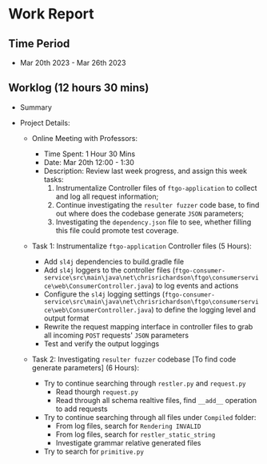 #  Work Report

## Time Period

* Mar 20th 2023 - Mar 26th 2023

## Worklog (12 hours 30 mins)

* Summary

* Project Details:

    * Online Meeting with Professors:

        * Time Spent: 1 Hour 30 Mins
        * Date: Mar 20th 12:00 - 1:30
        * Description: Review last week progress, and assign this week tasks:
            1. Instrumentalize Controller files of `ftgo-application` to collect and log all request information;
            2. Continue investigating the `resulter fuzzer` code base, to find out where does the codebase generate `JSON` parameters;
            3. Investigating the `dependency.json` file to see, whether filling this file could promote test coverage.

    * Task 1: Instrumentalize `ftgo-application` Controller files (5 Hours):

        * Add `sl4j` dependencies to build.gradle file
        * Add `sl4j` loggers to the controller files (`ftgo-consumer-service\src\main\java\net\chrisrichardson\ftgo\consumerservice\web\ConsumerController.java`) to log events and actions
        * Configure the ``sl4j`` logging settings (`ftgo-consumer-service\src\main\java\net\chrisrichardson\ftgo\consumerservice\web\ConsumerController.java`) to define the logging level and output format
        * Rewrite the request mapping interface in controller files to grab all incoming `POST` requests' `JSON` parameters
        * Test and verify the output loggings

    * Task 2: Investigating `resulter fuzzer` codebase [To find code generate parameters] (6 Hours):

        * Try to continue searching through `restler.py` and `request.py`
            * Read thourgh `request.py`
            * Read through all schema realtive files, find `__add__` operation to add requests
        * Try to continue searching through all files under `Compiled` folder:
            * From log files, search for `Rendering INVALID`
            * From log files, search for `restler_static_string`
            * Investigate grammar relative generated files
        * Try to search for `primitive.py`